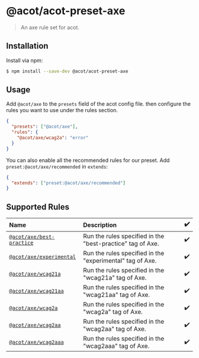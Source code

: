 # @acot/acot-preset-axe

> An axe rule set for acot.

## Installation

Install via npm:

```bash
$ npm install --save-dev @acot/acot-preset-axe
```

## Usage

Add `@acot/axe` to the `presets` field of the acot config file. then configure the rules you want to use under the rules section.

```json
{
  "presets": ["@acot/axe"],
  "rules": {
    "@acot/axe/wcag2a": "error"
  }
}
```

You can also enable all the recommended rules for our preset. Add `preset:@acot/axe/recommended` in `extends`:

```json
{
  "extends": ["preset:@acot/axe/recommended"]
}
```

## Supported Rules

<!-- acot-rules:start -->

| Name                                                       | Description                                                | :heavy_check_mark: |
| :--------------------------------------------------------- | :--------------------------------------------------------- | :----------------- |
| [`@acot/axe/best-practice`](./docs/rules/best-practice.md) | Run the rules specified in the "best-practice" tag of Axe. | :heavy_check_mark: |
| [`@acot/axe/experimental`](./docs/rules/experimental.md)   | Run the rules specified in the "experimental" tag of Axe.  | :heavy_check_mark: |
| [`@acot/axe/wcag21a`](./docs/rules/wcag21a.md)             | Run the rules specified in the "wcag21a" tag of Axe.       | :heavy_check_mark: |
| [`@acot/axe/wcag21aa`](./docs/rules/wcag21aa.md)           | Run the rules specified in the "wcag21aa" tag of Axe.      | :heavy_check_mark: |
| [`@acot/axe/wcag2a`](./docs/rules/wcag2a.md)               | Run the rules specified in the "wcag2a" tag of Axe.        | :heavy_check_mark: |
| [`@acot/axe/wcag2aa`](./docs/rules/wcag2aa.md)             | Run the rules specified in the "wcag2aa" tag of Axe.       | :heavy_check_mark: |
| [`@acot/axe/wcag2aaa`](./docs/rules/wcag2aaa.md)           | Run the rules specified in the "wcag2aaa" tag of Axe.      | :heavy_check_mark: |

<!-- acot-rules:end -->
